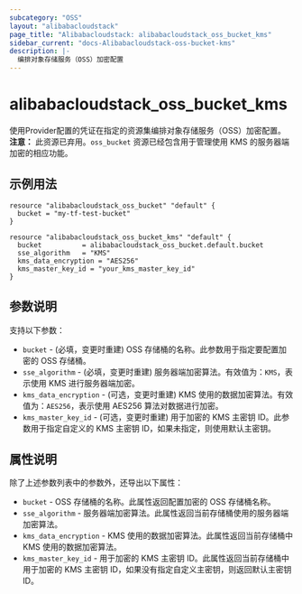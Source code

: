 ```yaml
---
subcategory: "OSS"
layout: "alibabacloudstack"
page_title: "Alibabacloudstack: alibabacloudstack_oss_bucket_kms"
sidebar_current: "docs-Alibabacloudstack-oss-bucket-kms"
description: |-
  编排对象存储服务（OSS）加密配置
---
```


# alibabacloudstack_oss_bucket_kms

使用Provider配置的凭证在指定的资源集编排对象存储服务（OSS）加密配置。
**注意：** 此资源已弃用。`oss_bucket` 资源已经包含用于管理使用 KMS 的服务器端加密的相应功能。

## 示例用法

```hcl
resource "alibabacloudstack_oss_bucket" "default" {
  bucket = "my-tf-test-bucket"
}

resource "alibabacloudstack_oss_bucket_kms" "default" {
  bucket          = alibabacloudstack_oss_bucket.default.bucket
  sse_algorithm   = "KMS"
  kms_data_encryption = "AES256"
  kms_master_key_id = "your_kms_master_key_id"
}
```

## 参数说明

支持以下参数：

* `bucket` - (必填，变更时重建) OSS 存储桶的名称。此参数用于指定要配置加密的 OSS 存储桶。
* `sse_algorithm` - (必填，变更时重建) 服务器端加密算法。有效值为：`KMS`，表示使用 KMS 进行服务器端加密。
* `kms_data_encryption` - (可选，变更时重建) KMS 使用的数据加密算法。有效值为：`AES256`，表示使用 AES256 算法对数据进行加密。
* `kms_master_key_id` - (可选，变更时重建) 用于加密的 KMS 主密钥 ID。此参数用于指定自定义的 KMS 主密钥 ID，如果未指定，则使用默认主密钥。

## 属性说明

除了上述参数列表中的参数外，还导出以下属性：

* `bucket` - OSS 存储桶的名称。此属性返回配置加密的 OSS 存储桶名称。
* `sse_algorithm` - 服务器端加密算法。此属性返回当前存储桶使用的服务器端加密算法。
* `kms_data_encryption` - KMS 使用的数据加密算法。此属性返回当前存储桶中 KMS 使用的数据加密算法。
* `kms_master_key_id` - 用于加密的 KMS 主密钥 ID。此属性返回当前存储桶中用于加密的 KMS 主密钥 ID，如果没有指定自定义主密钥，则返回默认主密钥 ID。